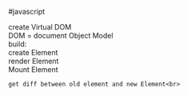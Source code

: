 #javascript

create Virtual DOM<br>
DOM = document Object Model<br>
build:<br>
    create Element<br>
    render Element<br>
    Mount Element<br>

    get diff between old element and new Element<br>
    
